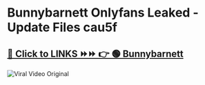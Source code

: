 
 # Bunnybarnett Onlyfans Leaked - Update Files cau5f

## <h2><a href="https://clipsfans.com/Bunnybarnett&ref=git">🔗 Click to LINKS ⏩⏩ 👉 🟢 Bunnybarnett </a></h2>

<a href="https://clipsfans.com/Bunnybarnett&ref=git" rel="nofollow" data-target="animated-image.originalLink"><img src="https://i.ibb.co.com/xMMVF88/686577567.gif" alt="Viral Video Original" style="max-width: 100%; display: inline-block;" data-target="animated-image.originalImage"></a>

